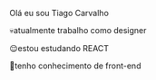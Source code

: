 Olá eu sou Tiago Carvalho 

💀atualmente trabalho como designer

😌estou estudando REACT

🫡tenho conhecimento de front-end

<!---
Tiago Carvalho/Tiago Carvalho is a ✨ special ✨ repository because its `README.md` (this file) appears on your GitHub profile.
You can click the Preview link to take a look at your changes.
--->

